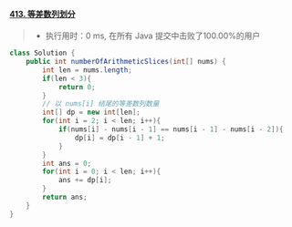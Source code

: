 #### [413. 等差数列划分](https://leetcode-cn.com/problems/arithmetic-slices/)

> - 执行用时：0 ms, 在所有 Java 提交中击败了100.00%的用户

```java
class Solution {
    public int numberOfArithmeticSlices(int[] nums) {
        int len = nums.length;
        if(len < 3){
            return 0;
        }
        // 以 nums[i] 结尾的等差数列数量
        int[] dp = new int[len];
        for(int i = 2; i < len; i++){
            if(nums[i] - nums[i - 1] == nums[i - 1] - nums[i - 2]){
                dp[i] = dp[i - 1] + 1;
            }
        }
        int ans = 0;
        for(int i = 0; i < len; i++){
            ans += dp[i];
        }
        return ans;
    }
}
```

